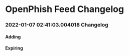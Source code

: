 # OpenPhish Feed Changelog

### 2022-01-07 02:41:03.004018 Changelog

 #### Adding


#### Expiring



